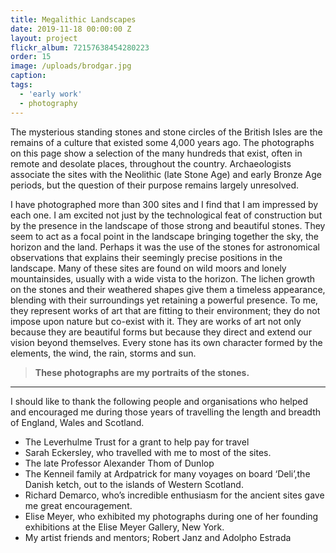 ```yaml
---
title: Megalithic Landscapes
date: 2019-11-18 00:00:00 Z
layout: project
flickr_album: 72157638454280223
order: 15
image: /uploads/brodgar.jpg
caption:
tags:
  - 'early work'
  - photography
---
```


The mysterious standing stones and stone circles of the British Isles are the remains of a culture that existed some 4,000 years ago. The photographs on this page show a selection of the many hundreds that exist, often in remote and desolate places, throughout the country. Archaeologists associate the sites with the Neolithic (late Stone Age) and early Bronze Age periods, but the question of their purpose remains largely unresolved.

I have photographed more than 300 sites and I find that I am impressed by each one. I am excited not just by the technological feat of construction but by the presence in the landscape of those strong and beautiful stones. They seem to act as a focal point in the landscape bringing together the sky, the horizon and the land. Perhaps it was the use of the stones for astronomical observations that explains their seemingly precise positions in the landscape. Many of these sites are found on wild moors and lonely mountainsides, usually with a wide vista to the horizon. The lichen growth on the stones and their weathered shapes give them a timeless appearance, blending with their surroundings yet retaining a powerful presence. To me, they represent works of art that are fitting to their environment; they do not impose upon nature but co-exist with it. They are works of art not only because they are beautiful forms but because they direct and extend our vision beyond themselves. Every stone has its own character formed by the elements, the wind, the rain, storms and sun.

> **These photographs are my portraits of the stones.**

<hr />

I should like to thank the following people and organisations who helped and encouraged me during those years of travelling the length and breadth of England, Wales and Scotland.

- The Leverhulme Trust for a grant to help pay for travel
- Sarah Eckersley, who travelled with me to most of the sites.
- The late Professor Alexander Thom of Dunlop
- The Kenneil family at Ardpatrick for many voyages on board ‘Deli’,the Danish ketch, out to the islands of Western Scotland.
- Richard Demarco, who’s incredible enthusiasm for the ancient sites gave me great encouragement.
- Elise Meyer, who exhibited my photographs during one of her founding exhibitions at the Elise Meyer Gallery, New York.
- My artist friends and mentors; Robert Janz and Adolpho Estrada
